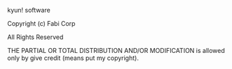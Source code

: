 kyun! software 

Copyright (c) Fabi Corp

All Rights Reserved

THE PARTIAL OR TOTAL DISTRIBUTION AND/OR MODIFICATION is allowed only by give credit (means put my copyright).